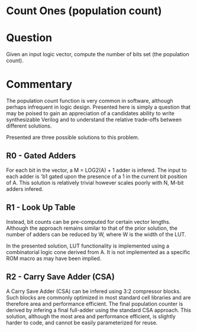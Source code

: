 # Count Ones (population count)

# Question

Given an input logic vector, compute the number of bits set (the population
count).

# Commentary

The population count function is very common in software, although
perhaps infrequent in logic design. Presented here is simply a
question that may be poised to gain an appreciation of a candidates
ability to write synthesizable Verilog and to understand the relative
trade-offs between different solutions.

Presented are three possible solutions to this problem.

## R0 - Gated Adders

For each bit in the vector, a M = LOG2(A) + 1 adder is infered. The
input to each adder is 'b1 gated upon the presence of a 1 in the
current bit position of A. This solution is relatively trivial however
scales poorly with N, M-bit adders infered.

## R1 - Look Up Table

Instead, bit counts can be pre-computed for certain vector
lengths. Although the approach remains similar to that of the prior
solution, the number of adders can be reduced by W, where W is the
width of the LUT.

In the presented solution, LUT functionality is implemented using a
combinatorial logic cone derived from A. It is not implemented as a
specific ROM macro as may have been implied.

## R2 - Carry Save Adder (CSA)

A Carry Save Adder (CSA) can be infered using 3:2 compressor
blocks. Such blocks are commonly optimized in most standard cell
libraries and are therefore area and performance efficient. The final
population counter is derived by infering a final full-adder using the
standard CSA approach. This solution, although the most area and
performance efficient, is slightly harder to code, and cannot be
easily parameterized for reuse.
